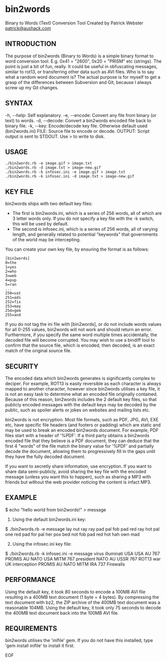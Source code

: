 bin2words
=========

Binary to Words (Text) Conversion Tool
Created by Patrick Webster <patrick@aushack.com>

INTRODUCTION
------

The purpose of bin2words (Binary to Words) is a simple binary format to word conversion tool. E.g. 0x41 = "2600", 0x20 = "PRISM" etc (strings).
The point is just a bit of fun, really. It could be useful in obfuscating messages, similar to rot13, or transferring other data such as AVI files. Who is to say what a random word document is?
The actual purpose is for myself to get a grasp of the differences between Subversion and Git, because I always screw up my Git changes.

SYNTAX
------

 -h, --help:   Self explanatory.
 -e, --encode: Convert any file from binary (or text) to words.
 -d, --decode: Convert a bin2words encoded file back to binary file.
 -k, --key:    Encode/decode key file. Otherwise default used (bin2words.ini)
 FILE:         Source file to encode or decode.
 OUTPUT:       Script output is sent to STDOUT. Use > to write to disk.

USAGE
-----

````
./bin2words.rb -e image.gif > image.txt
./bin2words.rb -d image.txt > image-new.gif
./bin2words.rb -k infosec.ini -e image.gif > image.txt
./bin2words.rb -k infosec.ini -d image.txt > image-new.gif
````

KEY FILE
--------

bin2words ships with two default key files:

* The first is bin2words.ini, which is a series of 256 words, all of which are 3 letter words only. If you do not specify a key file with the -k switch, this will be used by default.
* The second is infosec.ini, which is a series of 256 words, all of varying length, and generally related to potential "keywords" that governments of the world may be intercepting.

You can create your own key file, by ensuring the format is as follows:

````
[bin2words]
0=the
1=yes
2=who
3=web
4=pup
5=ran
...
250=vat
251=ads
252=fix
253=may
254=gem
255=and
````

If you do not tag the ini file with [bin2words], or do not include words values for all 0-255 values, bin2words will not work and should return an error.
Furthermore, if you specify the same word multiple times accidentally, the decoded file will become corrupted. You may wish to use a bindiff tool to confirm that the source file, which is encoded, then decoded, is an exact match of the original source file.

SECURITY
--------

The encoded data which bin2words generates is significantly complex to deciper. For example, ROT13 is easily reversible as each character is always mapped to another character, however since bin2words utilises a key file, it is not an easy task to determine what an encoded file originally contained. Because of this reason, bin2words includes the 2 default key files, so that publicly encoded messages with the default keys may be decoded by the public, such as spoiler alerts or jokes on websites and mailing lists etc.

bin2words is not encryption. Most file formats, such as PDF, JPG, AVI, EXE etc, have specific file headers (and footers or padding) which are static and may be used to break an encoded bin2words document. For example, PDF files start with a header of '%PDF'. If a third party obtains a bin2words encoded file that they believe is a PDF document, they can deduce that the first 4 "words" of the file match the binary value for '%PDF' and partially decode the document, allowing them to progressively fill in the gaps until they have the fully decoded document.

If you want to secretly share information, use encryption. If you want to share data semi-publicly, avoid sharing the key file with the encoded message (unless you want this to happen), such as sharing a MP3 with friends but without the web provider noticing the content is infact MP3.

EXAMPLE
-------

$ echo "hello world from bin2words!" > message

1. Using the default bin2words.ini key:

$ ./bin2words.rb -e message 
lay nut ray ray pad pal fob pad red ray hot pal one red pad for pal her pox bed not fob pad red hot hah own mad 

2. Using the infosec.ini key file:

$ ./bin2words.rb -k infosec.ini -e message 
virus illuminati USA USA AU 767 PROMIS AU NATO USA MITM 767 president NATO AU USSR 767 ROT13 war UK interception PROMIS AU NATO MITM IRA 737 Firewalls 

PERFORMANCE
-----------

Using the default key, it took 80 seconds to encode a 100MB AVI file resulting in a 400MB text document (1 byte = 4 bytes).
By compressing the text document with bz2, the ZIP archive of the 400MB text document was a reasonable 104MB.
Using the default key, it took only 75 seconds to decode the 400MB text document back into the 100MB AVI file. 

REQUIREMENTS
------------

bin2words utilises the 'inifile' gem. If you do not have this installed, type 'gem install inifile' to install it first.

EOF
